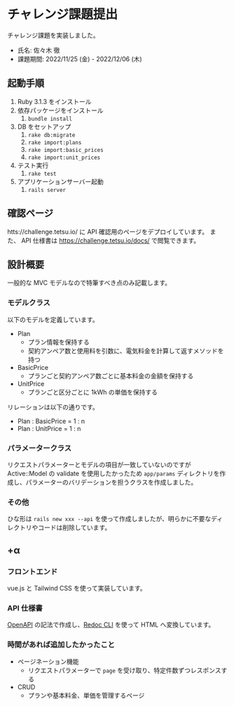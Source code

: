 # チャレンジ課題提出

チャレンジ課題を実装しました。

* 氏名: 佐々木 徹
* 課題期間: 2022/11/25 (金) - 2022/12/06 (木)


## 起動手順

1. Ruby 3.1.3 をインストール
1. 依存パッケージをインストール
    1. `bundle install`
1. DB をセットアップ
    1. `rake db:migrate`
    1. `rake import:plans`
    1. `rake import:basic_prices`
    1. `rake import:unit_prices`
1. テスト実行
    1. `rake test`
1. アプリケーションサーバー起動
    1. `rails server`

## 確認ページ

htts://challenge.tetsu.io/ に API 確認用のページをデプロイしています。
また、 API 仕様書は https://challenge.tetsu.io/docs/ で閲覧できます。

## 設計概要

一般的な MVC モデルなので特筆すべき点のみ記載します。

### モデルクラス

以下のモデルを定義しています。

* Plan
    * プラン情報を保持する
    * 契約アンペア数と使用料を引数に、電気料金を計算して返すメソッドを持つ
* BasicPrice
    * プランごと契約アンペア数ごとに基本料金の金額を保持する
* UnitPrice
    * プランごと区分ごとに 1kWh の単価を保持する

リレーションは以下の通りです。

* Plan : BasicPrice = 1 : n
* Plan : UnitPrice = 1 : n

### パラメータークラス

リクエストパラメーターとモデルの項目が一致していないのですが Active::Model の validate を使用したかったため `app/params` ディレクトリを作成し、パラメーターのバリデーションを担うクラスを作成しました。

### その他

ひな形は `rails new xxx --api` を使って作成しましたが、明らかに不要なディレクトリやコードは削除しています。


## +α

### フロントエンド

vue.js と Tailwind CSS を使って実装しています。

### API 仕様書

[OpenAPI](https://www.google.com/search?q=openapi3.0&oq=openapi3.0&aqs=chrome..69i57j69i59l3j0i30l3j0i10i30j0i30j0i10i30.4041j1j4&sourceid=chrome&ie=UTF-8) の記法で作成し、[Redoc CLI](https://redocly.com/docs/redoc/deployment/cli/) を使って HTML へ変換しています。


### 時間があれば追加したかったこと

* ページネーション機能
    * リクエストパラメーターで `page` を受け取り、特定件数ずつレスポンスする
* CRUD
    * プランや基本料金、単価を管理するページ
